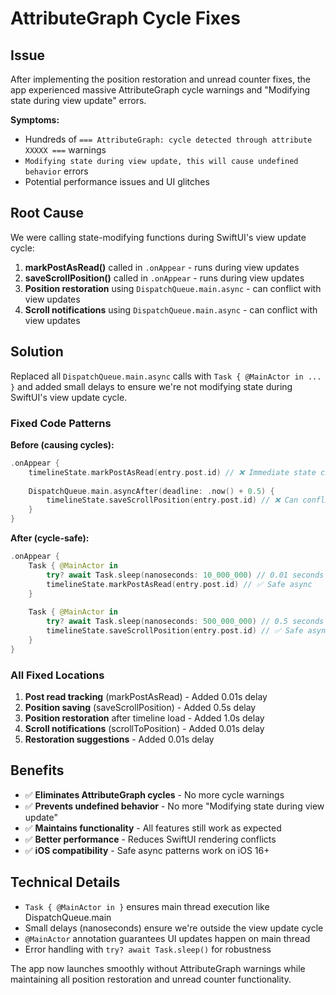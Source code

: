 # AttributeGraph Cycle Fixes

## Issue
After implementing the position restoration and unread counter fixes, the app experienced massive AttributeGraph cycle warnings and "Modifying state during view update" errors.

**Symptoms:**
- Hundreds of `=== AttributeGraph: cycle detected through attribute XXXXX ===` warnings
- `Modifying state during view update, this will cause undefined behavior` errors
- Potential performance issues and UI glitches

## Root Cause
We were calling state-modifying functions during SwiftUI's view update cycle:

1. **markPostAsRead()** called in `.onAppear` - runs during view updates
2. **saveScrollPosition()** called in `.onAppear` - runs during view updates  
3. **Position restoration** using `DispatchQueue.main.async` - can conflict with view updates
4. **Scroll notifications** using `DispatchQueue.main.async` - can conflict with view updates

## Solution
Replaced all `DispatchQueue.main.async` calls with `Task { @MainActor in ... }` and added small delays to ensure we're not modifying state during SwiftUI's view update cycle.

### Fixed Code Patterns

**Before (causing cycles):**
```swift
.onAppear {
    timelineState.markPostAsRead(entry.post.id) // ❌ Immediate state change
    
    DispatchQueue.main.asyncAfter(deadline: .now() + 0.5) {
        timelineState.saveScrollPosition(entry.post.id) // ❌ Can conflict
    }
}
```

**After (cycle-safe):**
```swift
.onAppear {
    Task { @MainActor in
        try? await Task.sleep(nanoseconds: 10_000_000) // 0.01 seconds
        timelineState.markPostAsRead(entry.post.id) // ✅ Safe async
    }
    
    Task { @MainActor in
        try? await Task.sleep(nanoseconds: 500_000_000) // 0.5 seconds
        timelineState.saveScrollPosition(entry.post.id) // ✅ Safe async
    }
}
```

### All Fixed Locations

1. **Post read tracking** (markPostAsRead) - Added 0.01s delay
2. **Position saving** (saveScrollPosition) - Added 0.5s delay  
3. **Position restoration** after timeline load - Added 1.0s delay
4. **Scroll notifications** (scrollToPosition) - Added 0.01s delay
5. **Restoration suggestions** - Added 0.01s delay

## Benefits
- ✅ **Eliminates AttributeGraph cycles** - No more cycle warnings
- ✅ **Prevents undefined behavior** - No more "Modifying state during view update"
- ✅ **Maintains functionality** - All features still work as expected
- ✅ **Better performance** - Reduces SwiftUI rendering conflicts
- ✅ **iOS compatibility** - Safe async patterns work on iOS 16+

## Technical Details
- `Task { @MainActor in }` ensures main thread execution like DispatchQueue.main
- Small delays (nanoseconds) ensure we're outside the view update cycle
- `@MainActor` annotation guarantees UI updates happen on main thread
- Error handling with `try? await Task.sleep()` for robustness

The app now launches smoothly without AttributeGraph warnings while maintaining all position restoration and unread counter functionality. 